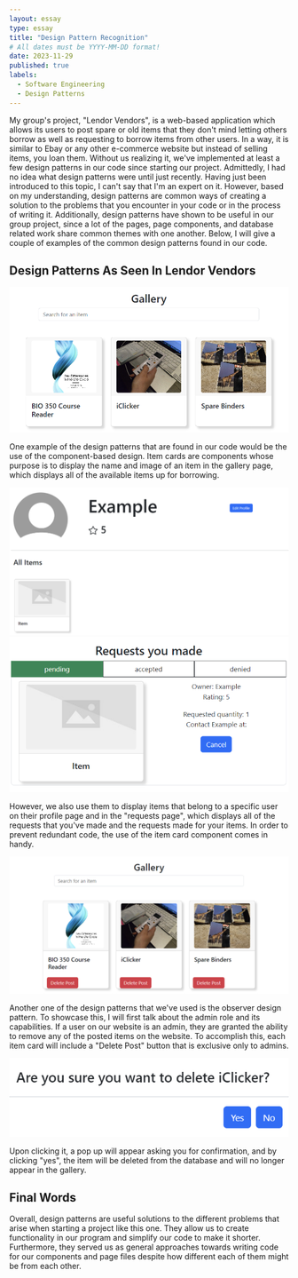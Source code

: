 ```yaml
---
layout: essay
type: essay
title: "Design Pattern Recognition"
# All dates must be YYYY-MM-DD format!
date: 2023-11-29
published: true
labels:
  - Software Engineering
  - Design Patterns
---
```


My group's project, "Lendor Vendors", is a web-based application which allows its users to post spare or old items that they don't mind letting others borrow as well as requesting to borrow items from other users. In a way, it is similar to Ebay or any other e-commerce website but instead of selling items, you loan them. Without us realizing it, we've implemented at least a few design patterns in our code since starting our project. Admittedly, I had no idea what design patterns were until just recently. Having just been introduced to this topic, I can't say that I'm an expert on it. However, based on my understanding, design patterns are common ways of creating a solution to the problems that you encounter in your code or in the process of writing it. Additionally, design patterns have shown to be useful in our group project, since a lot of the pages, page components, and database related work share common themes with one another. Below, I will give a couple of examples of the common design patterns found in our code.

## Design Patterns As Seen In Lendor Vendors

<img class="img-fluid" src="../img/gallery3.png">

One example of the design patterns that are found in our code would be the use of the component-based design. Item cards are components whose purpose is to display the name and image of an item in the gallery page, which displays all of the available items up for borrowing. 

<img src="../img/profilepage.png">
<img src="../img/requestspage.png">

However, we also use them to display items that belong to a specific user on their profile page and in the "requests page", which displays all of the requests that you've made and the requests made for your items. In order to prevent redundant code, the use of the item card component comes in handy.

<img class="img-fluid" src="../img/gallery1.png">

Another one of the design patterns that we've used is the observer design pattern. To showcase this, I will first talk about the admin role and its capabilities. If a user on our website is an admin, they are granted the ability to remove any of the posted items on the website. To accomplish this, each item card will include a "Delete Post" button that is exclusive only to admins. 

<img class="img-fluid" src="../img/popup.png">

Upon clicking it, a pop up will appear asking you for confirmation, and by clicking "yes", the item will be deleted from the database and will no longer appear in the gallery.

## Final Words

Overall, design patterns are useful solutions to the different problems that arise when starting a project like this one. They allow us to create functionality in our program and simplify our code to make it shorter. Furthermore, they served us as general approaches towards writing code for our components and page files despite how different each of them might be from each other.
